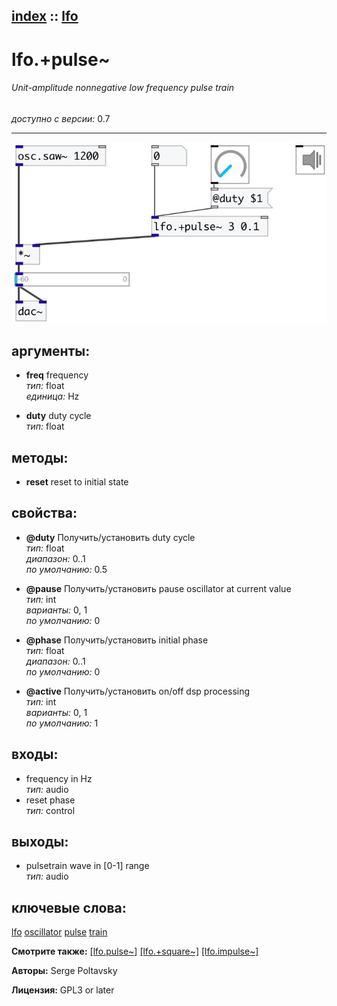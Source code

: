[index](index.html) :: [lfo](category_lfo.html)
---

# lfo.+pulse~

###### Unit-amplitude nonnegative low frequency pulse train

*доступно с версии:* 0.7

---




[![example](../examples/img/lfo.%2Bpulse~.jpg)](../examples/pd/lfo.%2Bpulse~.pd)



## аргументы:

* **freq**
frequency<br>
_тип:_ float<br>
_единица:_ Hz<br>

* **duty**
duty cycle<br>
_тип:_ float<br>



## методы:

* **reset**
reset to initial state<br>




## свойства:

* **@duty** 
Получить/установить duty cycle<br>
_тип:_ float<br>
_диапазон:_ 0..1<br>
_по умолчанию:_ 0.5<br>

* **@pause** 
Получить/установить pause oscillator at current value<br>
_тип:_ int<br>
_варианты:_ 0, 1<br>
_по умолчанию:_ 0<br>

* **@phase** 
Получить/установить initial phase<br>
_тип:_ float<br>
_диапазон:_ 0..1<br>
_по умолчанию:_ 0<br>

* **@active** 
Получить/установить on/off dsp processing<br>
_тип:_ int<br>
_варианты:_ 0, 1<br>
_по умолчанию:_ 1<br>



## входы:

* frequency in Hz<br>
_тип:_ audio
* reset phase<br>
_тип:_ control



## выходы:

* pulsetrain wave in [0-1] range<br>
_тип:_ audio



## ключевые слова:

[lfo](keywords/lfo.html)
[oscillator](keywords/oscillator.html)
[pulse](keywords/pulse.html)
[train](keywords/train.html)



**Смотрите также:**
[\[lfo.pulse~\]](lfo.pulse~.html)
[\[lfo.+square~\]](lfo.%2Bsquare~.html)
[\[lfo.impulse~\]](lfo.impulse~.html)




**Авторы:** Serge Poltavsky




**Лицензия:** GPL3 or later





